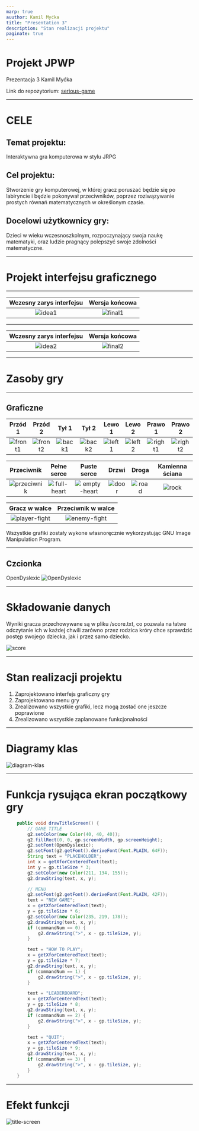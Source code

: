 ```yaml
---
marp: true
auuthor: Kamil Myćka
title: "Presentation 3"
description: "Stan realizacji projektu"
paginate: true
---
```


# Projekt JPWP
Prezentacja 3
Kamil Myćka

Link do repozytorium: [serious-game](https://github.com/Mordimmer/serious-game.git)

---

# CELE

## Temat projektu:
Interaktywna gra komputerowa w stylu JRPG

## Cel projektu:
Stworzenie gry komputerowej, w której gracz poruszać będzie się po labiryncie i będzie pokonywał przeciwników, poprzez roziwązywanie prostych równań matematycznych w określonym czasie. 

## Docelowi użytkownicy gry: 
Dzieci w wieku wczesnoszkolnym, rozpoczynający swoja naukę matematyki, oraz ludzie pragnący polepszyć swoje zdolności matematyczne.

---

# Projekt interfejsu graficznego

---

Wczesny zarys interfejsu | Wersja końcowa
:-------------------------:|:-------------------------:
![idea1](Pictures/early-game-idea1.png) | ![final1](Pictures/final-fight.png)

---

Wczesny zarys interfejsu | Wersja końcowa
:-------------------------:|:-------------------------:
![idea2](Pictures/early-game-idea2.png) | ![final2](Pictures/final-map.png)

---

# Zasoby gry

---

## Graficzne

Przód 1 | Przód 2 | Tył 1 | Tył 2 | Lewo 1 | Lewo 2 | Prawo 1 | Prawo 2
:-----:|:------:|:-----:|:-----:|:-----:|:-----:|:------:|:------:
![front1](game/src/entity/res/pc-front-1.png)|![front2](game/src/entity/res/pc-front-2.png)|![back1](game/src/entity/res/pc-back-1.png)|![back2](game/src/entity/res/pc-back-2.png)|![left1](game/src/entity/res/pc-left-1.png)|![left2](game/src/entity/res/pc-left-2.png)|![right1](game/src/entity/res/pc-right-1.png)|![right2](game/src/entity/res/pc-right-2.png)  

Przeciwnik |Pełne serce | Puste serce | Drzwi | Droga | Kamienna ściana
:-----:|:-----:|:------:|:------:|:------:|:------:
![przeciwnik](game/src/object/res/enemy-front-1.png)|![full-heart](game/src/object/heart.png)|![empty-heart](game/src/object/heart-empty.png)|![door](game/src/object/res/door.png)|![road](game/src/tile/res/road.png)|![rock](game/src/tile/res/rock.png)

Gracz w walce | Przeciwnik w walce
:-----:|:-----:
![player-fight](game/src/main/pc-front.png)|![enemy-fight](game/src/main/enemy-front.png)

Wszystkie grafiki zostały wykone własnoręcznie wykorzystując GNU Image Manipulation Program.


---

## Czcionka

OpenDyslexic
![OpenDyslexic](Pictures/font.png)

---

# Składowanie danych

Wyniki gracza przechowywane są w pliku /score.txt, co pozwala na łatwe odczytanie ich w każdej chwili zarówno przez rodzica króry chce sprawdzić postęp swojego dziecka, jak i przez samo dziecko.

![score](Pictures/score.png)

--- 

# Stan realizacji projektu
1. Zaprojektowano interfejs graficzny gry
2. Zaprojektowano menu gry
3. Zrealizowano wszystkie grafiki, lecz mogą zostać one jeszcze poprawione
4. Zrealizowano wszystkie zaplanowane funkcjonalności

---

# Diagramy klas
![diagram-klas](Pictures/diagram-klas.jpg)

---

# Funkcja rysująca ekran początkowy gry


```java
    public void drawTitleScreen() {
        // GAME TITLE
        g2.setColor(new Color(40, 40, 40));
        g2.fillRect(0, 0, gp.screenWidth, gp.screenHeight);
        g2.setFont(OpenDyslexic);
        g2.setFont(g2.getFont().deriveFont(Font.PLAIN, 64F));
        String text = "PLACEHOLDER";
        int x = getXforCenteredText(text);
        int y = gp.tileSize * 3;
        g2.setColor(new Color(211, 134, 155));
        g2.drawString(text, x, y);

        // MENU
        g2.setFont(g2.getFont().deriveFont(Font.PLAIN, 42F));
        text = "NEW GAME";
        x = getXforCenteredText(text);
        y = gp.tileSize * 6;
        g2.setColor(new Color(235, 219, 178));
        g2.drawString(text, x, y);
        if (commandNum == 0) {
            g2.drawString(">", x - gp.tileSize, y);
        }

        text = "HOW TO PLAY";
        x = getXforCenteredText(text);
        y = gp.tileSize * 7;
        g2.drawString(text, x, y);
        if (commandNum == 1) {
            g2.drawString(">", x - gp.tileSize, y);
        }

        text = "LEADERBOARD";
        x = getXforCenteredText(text);
        y = gp.tileSize * 8;
        g2.drawString(text, x, y);
        if (commandNum == 2) {
            g2.drawString(">", x - gp.tileSize, y);
        }

        text = "QUIT";
        x = getXforCenteredText(text);
        y = gp.tileSize * 9;
        g2.drawString(text, x, y);
        if (commandNum == 3) {
            g2.drawString(">", x - gp.tileSize, y);
        }
    }
```

---

# Efekt funkcji

![title-screen](Pictures/title-screen.png)